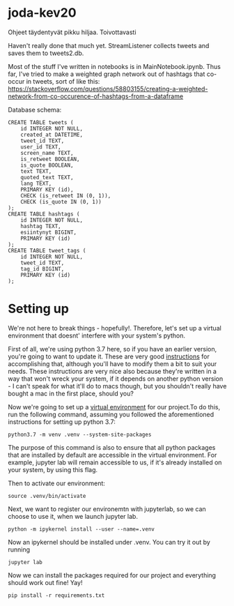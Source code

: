 # joda-kev20

Ohjeet täydentyvät pikku hiljaa. Toivottavasti


Haven't really done that much yet. StreamListener collects tweets and saves them to tweets2.db.

Most of the stuff I've written in notebooks is in MainNotebook.ipynb. Thus far, I've tried to make
a weighted graph network out of hashtags that co-occur in tweets, sort of like this:
https://stackoverflow.com/questions/58803155/creating-a-weighted-network-from-co-occurence-of-hashtags-from-a-dataframe

Database schema:

```
CREATE TABLE tweets (
	id INTEGER NOT NULL, 
	created_at DATETIME, 
	tweet_id TEXT, 
	user_id TEXT, 
	screen_name TEXT, 
	is_retweet BOOLEAN, 
	is_quote BOOLEAN, 
	text TEXT, 
	quoted_text TEXT, 
	lang TEXT, 
	PRIMARY KEY (id), 
	CHECK (is_retweet IN (0, 1)), 
	CHECK (is_quote IN (0, 1))
);
CREATE TABLE hashtags (
	id INTEGER NOT NULL, 
	hashtag TEXT, 
	esiintynyt BIGINT, 
	PRIMARY KEY (id)
);
CREATE TABLE tweet_tags (
	id INTEGER NOT NULL, 
	tweet_id TEXT, 
	tag_id BIGINT, 
	PRIMARY KEY (id)
);
```

# Setting up

We're not here to break things - hopefully!. Therefore, let's set up a virtual environment that doesnt' interfere with your system's python.

First of all, we're using python 3.7 here, so if you have an earlier version, you're going to want to update it. These are very good [instructions](https://copdips.com/2019/10/installing-python3-on-ubuntu.html) for accomplishing that, although you'll have to modify them a bit to suit your needs. These instructions are very nice also because they're written in a way that won't wreck your system, if it depends on another python version - I can't speak for what it'll do to macs though, but you shouldn't really have bought a mac in the first place, should you?

Now we're going to set up a [virtual environment](https://zainrizvi.io/blog/jupyter-notebooks-best-practices-use-virtual-environments/) for our project.To do this, run the following command, assuming you followed the aforementioned instructions for setting up python 3.7:

```
python3.7 -m venv .venv --system-site-packages
```

The purpose of this command is also to ensure that all python packages that are installed by default are accessible in the virtual environment. For example, jupyter lab will remain accessible to us, if it's already installed on your system, by using this flag.

Then to activate our environment:

```
source .venv/bin/activate
```

Next, we want to register our environemtn with jupyterlab, so we can choose to use it, when we launch jupyter lab.

```
python -m ipykernel install --user --name=.venv
```

Now an ipykernel should be installed under .venv. You can try it out by running

```
jupyter lab
```



Now we can install the packages required for our project and everything should work out fine! Yay!

```
pip install -r requirements.txt
```
